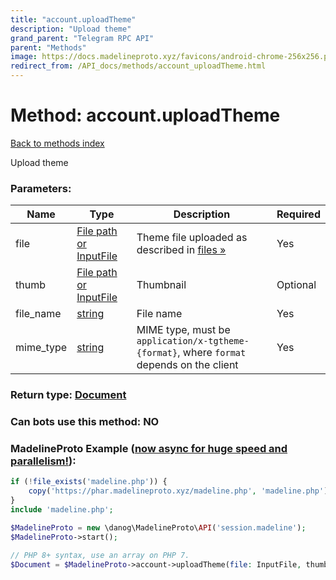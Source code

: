 ```yaml
---
title: "account.uploadTheme"
description: "Upload theme"
grand_parent: "Telegram RPC API"
parent: "Methods"
image: https://docs.madelineproto.xyz/favicons/android-chrome-256x256.png
redirect_from: /API_docs/methods/account_uploadTheme.html
---
```

# Method: account.uploadTheme
[Back to methods index](index.html)



Upload theme

### Parameters:

| Name     |    Type       | Description | Required |
|----------|---------------|-------------|----------|
|file|[File path or InputFile](/API_docs/types/InputFile.html) | Theme file uploaded as described in [files »](https://core.telegram.org/api/files) | Yes|
|thumb|[File path or InputFile](/API_docs/types/InputFile.html) | Thumbnail | Optional|
|file\_name|[string](/API_docs/types/string.html) | File name | Yes|
|mime\_type|[string](/API_docs/types/string.html) | MIME type, must be `application/x-tgtheme-{format}`, where `format` depends on the client | Yes|


### Return type: [Document](/API_docs/types/Document.html)

### Can bots use this method: **NO**


### MadelineProto Example ([now async for huge speed and parallelism!](https://docs.madelineproto.xyz/docs/ASYNC.html)):


```php
if (!file_exists('madeline.php')) {
    copy('https://phar.madelineproto.xyz/madeline.php', 'madeline.php');
}
include 'madeline.php';

$MadelineProto = new \danog\MadelineProto\API('session.madeline');
$MadelineProto->start();

// PHP 8+ syntax, use an array on PHP 7.
$Document = $MadelineProto->account->uploadTheme(file: InputFile, thumb: InputFile, file_name: 'string', mime_type: 'string', );
```

